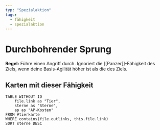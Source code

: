 ```yaml
---
typ: "Spezialaktion"
tags:   
  - fähigkeit
  - spezialaktion
---  
```


# Durchbohrender Sprung
**Regel:** Führe einen Angriff durch. Ignoriert die [[Panzer]]-Fähigkeit des Ziels, wenn deine Basis-Agilität höher ist als die des Ziels.
## Karten mit dieser Fähigkeit  
```dataview 
TABLE WITHOUT ID   
	file.link as "Tier",   
	sterne as "Sterne",   
	ap as "AP-Kosten" 
FROM #tierkarte 
WHERE contains(file.outlinks, this.file.link) 
SORT sterne DESC


